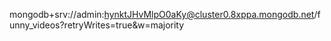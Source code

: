 mongodb+srv://admin:hynktJHvMlpO0aKy@cluster0.8xppa.mongodb.net/funny_videos?retryWrites=true&w=majority